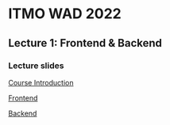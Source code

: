 # ITMO WAD 2022
## Lecture 1: Frontend & Backend

### Lecture slides

[Course Introduction](0.%20Course%20introduction.pdf)

[Frontend](1.1%20Frontend.pdf)

[Backend](1.2%20Backend.pdf)